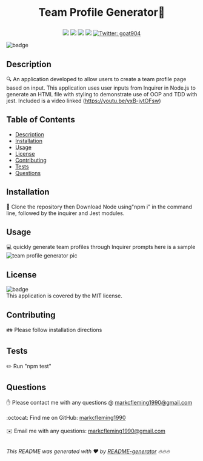 # <p align=center>Team Profile Generator👋</p>
<p align="center">
    <img src="https://img.shields.io/github/repo-size/jpd61/README-generator" />
    <img src="https://img.shields.io/github/languages/top/jpd61/README-generator"  />
    <img src="https://img.shields.io/github/issues/jpd61/README-generator" />
    <img src="https://img.shields.io/github/last-commit/markcfleming1990/README-generator" >
    <a href="https://twitter.com/goat904">
        <img alt="Twitter: goat904" src="https://img.shields.io/twitter/follow/goat904.svg?style=social" target="_blank" />
    </a>
</p>


![badge](https://img.shields.io/badge/license-MIT-brightgreen)<br />
## Description
🔍 An application developed to allow users to create a team profile page based on input. This application uses user inputs from Inquirer in Node.js to generate an HTML file with styling to demonstrate use of OOP and TDD with jest. Included is a video linked (https://youtu.be/yxB-jvtOFsw)
## Table of Contents
- [Description](#description)
- [Installation](#installation)
- [Usage](#usage)
- [License](#license)
- [Contributing](#contributing)
- [Tests](#tests)
- [Questions](#questions)
## Installation
💾 Clone the repository then Download Node using"npm i" in the command line, followed by the inquirer and Jest modules.
## Usage
💻 quickly generate team profiles through Inquirer prompts here is a sample 
![team profile generator pic](https://user-images.githubusercontent.com/93231712/154128835-03b1186f-d8a8-47b6-9a22-fd73a84ad1d1.PNG)

## License
![badge](https://img.shields.io/badge/license-MIT-brightgreen)
<br />
This application is covered by the MIT license. 
## Contributing
👪 Please follow installation directions
## Tests
✏️ Run "npm test" 
## Questions
✋ Please contact me with any questions @ markcfleming1990@gmail.com<br />
<br />
:octocat: Find me on GitHub: [markcfleming1990](https://github.com/markcfleming1990)<br />
<br />
✉️ Email me with any questions: markcfleming1990@gmail.com<br /><br />

_This README was generated with ❤️ by [README-generator](https://github.com/markcfleming1990/README-generator) 🔥🔥🔥_

